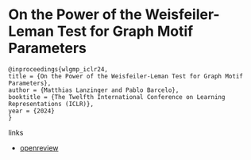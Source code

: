 # On the Power of the Weisfeiler-Leman Test for Graph Motif Parameters

```
@inproceedings{wlgmp_iclr24,
title = {On the Power of the Weisfeiler-Leman Test for Graph Motif Parameters},
author = {Matthias Lanzinger and Pablo Barcelo},
booktitle = {The Twelfth International Conference on Learning Representations (ICLR)},
year = {2024}
}
```

links
- [openreview](https://openreview.net/forum?id=FddFxi08J3)
